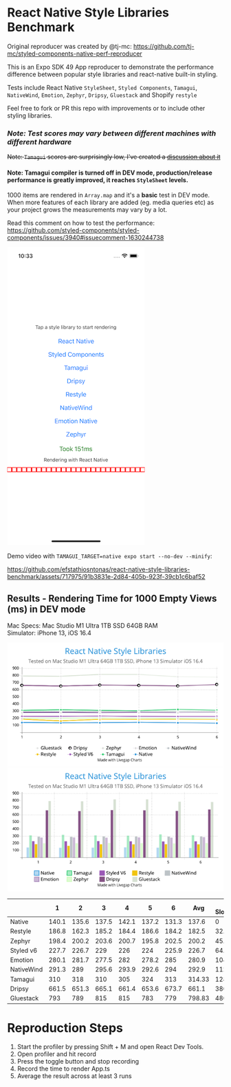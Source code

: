 # React Native Style Libraries Benchmark

Original reproducer was created by @tj-mc: https://github.com/tj-mc/styled-components-native-perf-reproducer

This is an Expo SDK 49 App reproducer to demonstrate the performance difference between popular style libraries and react-native built-in styling.

Tests include React Native `StyleSheet`, `Styled Components`, `Tamagui`, `NativeWind`, `Emotion`, `Zephyr`, `Dripsy`, `Gluestack` and Shopify `restyle`

Feel free to fork or PR this repo with improvements or to include other styling libraries.

### ***Note: Test scores may vary between different machines with different hardware***

~~Note: `Tamagui` scores are surprisingly low, I've created a [discussion about it](https://github.com/tamagui/tamagui/discussions/1471)~~
 
#### Note: Tamagui compiler is turned off in DEV mode, production/release performance is greatly improved, it reaches `StyleSheet` levels.

1000 items are rendered in `Array.map` and it's a **basic** test in DEV mode. When more features of each library are added (eg. media queries etc) as your project grows the measurements may vary by a lot.

Read this comment on how to test the performance: https://github.com/styled-components/styled-components/issues/3940#issuecomment-1630244738

![demo.png](assets/demo.png)

Demo video with `TAMAGUI_TARGET=native expo start --no-dev --minify`:


https://github.com/efstathiosntonas/react-native-style-libraries-benchmark/assets/717975/91b3831e-2d84-405b-923f-39cb1c6baf52


## Results - Rendering Time for 1000 Empty Views (ms) in DEV mode

Mac Specs: 
Mac Studio M1 Ultra 1TB SSD 64GB RAM\
Simulator: iPhone 13, iOS 16.4

![graph_1.png](assets/graph_1.png)\
![graph_2.png](assets/graph_2.png)

|            | 1     | 2     | 3     | 4     | 5     | 6     | Avg    | % Slowdown |
|------------|-------|-------|-------|-------|-------|-------|--------|------------|
| Native     | 140.1 | 135.6 | 137.5 | 142.1 | 137.2 | 131.3 | 137.6  | 0          |
| Restyle    | 186.8 | 162.3 | 185.2 | 184.4 | 186.6 | 184.2 | 182.5  | 32.63%     |
| Zephyr     | 198.4 | 200.2 | 203.6 | 200.7 | 195.8 | 202.5 | 200.2  | 45.47%     |
| Styled v6  | 227.7 | 226.7 | 229   | 226   | 224   | 225.9 | 226.7  | 64.86%     |
| Emotion    | 280.1 | 281.7 | 277.5 | 282   | 278.2 | 285   | 280.9  | 104.8%     |
| NativeWind | 291.3 | 289   | 295.6 | 293.9 | 292.6 | 294   | 292.9  | 112.3%     |
| Tamagui    | 310   | 318   | 310   | 305   | 324   | 313   | 314.33 | 128.57%    |
| Dripsy     | 661.5 | 651.3 | 665.1 | 661.4 | 653.6 | 673.7 | 661.1  | 380.53%    |
| Gluestack  | 793   | 789   | 815   | 815   | 783   | 779   | 798.83 | 480.24%    |


# Reproduction Steps
1. Start the profiler by pressing Shift + M and open React Dev Tools.
2. Open profiler and hit record
3. Press the toggle button and stop recording
4. Record the time to render App.ts
5. Average the result across at least 3 runs

